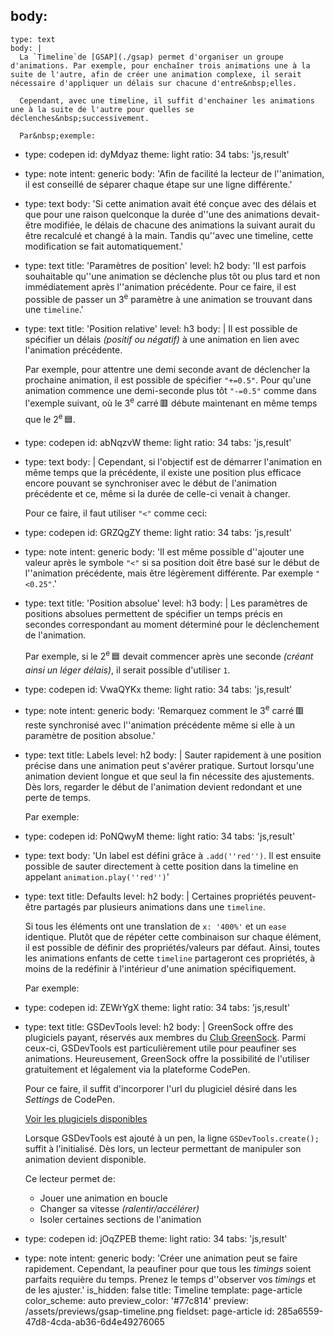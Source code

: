 body:
  -
    type: text
    body: |
      La `Timeline`de [GSAP](./gsap) permet d'organiser un groupe d'animations. Par exemple, pour enchaîner trois animations une à la suite de l'autre, afin de créer une animation complexe, il serait nécessaire d'appliquer un délais sur chacune d'entre&nbsp;elles. 
      
      Cependant, avec une timeline, il suffit d'enchainer les animations une à la suite de l'autre pour quelles se déclenches&nbsp;successivement.
      
      Par&nbsp;exemple:
  -
    type: codepen
    id: dyMdyaz
    theme: light
    ratio: 34
    tabs: 'js,result'
  -
    type: note
    intent: generic
    body: 'Afin de facilité la lecteur de l''animation, il est conseillé de séparer chaque étape sur une ligne&nbsp;différente.'
  -
    type: text
    body: 'Si cette animation avait été conçue avec des délais et que pour une raison quelconque la durée d''une des animations devait-être modifiée, le délais de chacune des animations la suivant aurait du être recalculé et changé à la main. Tandis qu''avec une timeline, cette modification se fait automatiquement.'
  -
    type: text
    title: 'Paramètres de position'
    level: h2
    body: 'Il est parfois souhaitable qu''une animation se déclenche plus tôt ou plus tard et non immédiatement après l''animation précédente. Pour ce faire, il est possible de passer un 3<sup>e</sup> paramètre à une animation se trouvant dans une `timeline`.'
  -
    type: text
    title: 'Position relative'
    level: h3
    body: |
      Il est possible de spécifier un délais _(positif ou négatif)_ à une animation en lien avec l'animation&nbsp;précédente. 
      
      Par exemple, pour attentre une demi seconde avant de déclencher la prochaine animation, il est possible de spécifier `"+=0.5"`. Pour qu'une animation commence une demi-seconde plus tôt `"-=0.5"` comme dans l'exemple&nbsp;suivant, où le 3<sup>e</sup> carré&thinsp;🟥 débute maintenant en même temps que le 2<sup>e</sup>&thinsp;🟦.
  -
    type: codepen
    id: abNqzvW
    theme: light
    ratio: 34
    tabs: 'js,result'
  -
    type: text
    body: |
      Cependant, si l'objectif est de démarrer l'animation en même temps que la précédente, il existe une position plus efficace encore pouvant se synchroniser avec le début de l'animation précédente et ce, même si la durée de celle-ci venait à&nbsp;changer.
      
      Pour ce faire, il faut utiliser `"<"` comme&nbsp;ceci:
  -
    type: codepen
    id: GRZQgZY
    theme: light
    ratio: 34
    tabs: 'js,result'
  -
    type: note
    intent: generic
    body: 'Il est même possible d''ajouter une valeur après le symbole `"<"` si sa position doit être basé sur le début de l''animation précédente, mais être légèrement différente. Par exemple&nbsp;`"<0.25"`.'
  -
    type: text
    title: 'Position absolue'
    level: h3
    body: |
      Les paramètres de positions absolues permettent de spécifier un temps précis en secondes correspondant au moment déterminé pour le déclenchement de&nbsp;l'animation.
      
      Par exemple, si le 2<sup>e</sup>&thinsp;🟦 devait commencer après une seconde _(créant ainsi un léger délais)_, il serait possible d'utiliser&nbsp;`1`.
  -
    type: codepen
    id: VwaQYKx
    theme: light
    ratio: 34
    tabs: 'js,result'
  -
    type: note
    intent: generic
    body: 'Remarquez comment le 3<sup>e</sup> carré&thinsp;🟥 reste synchronisé avec l''animation précédente même si elle à un paramètre de position&nbsp;absolue.'
  -
    type: text
    title: Labels
    level: h2
    body: |
      Sauter rapidement à une position précise dans une animation peut s'avérer pratique. Surtout lorsqu'une animation devient longue et que seul la fin nécessite des ajustements. Dès lors, regarder le début de l'animation devient redondant et une perte de&nbsp;temps.
      
      Par exemple:
  -
    type: codepen
    id: PoNQwyM
    theme: light
    ratio: 34
    tabs: 'js,result'
  -
    type: text
    body: 'Un label est défini grâce à `.add(''red'')`. Il est ensuite possible de sauter directement à cette position dans la timeline en appelant `animation.play(''red'')`'
  -
    type: text
    title: Defaults
    level: h2
    body: |
      Certaines propriétés peuvent-être partagés par plusieurs animations dans une&nbsp;`timeline`.
      
      Si tous les éléments ont une translation de `x: '400%'` et un `ease` identique. Plutôt que de répéter cette combinaison sur chaque élément, il est possible de définir des propriétés/valeurs par défaut. Ainsi, toutes les animations enfants de cette `timeline` partageront ces propriétés, à moins de la redéfinir à l'intérieur d'une animation&nbsp;spécifiquement. 
      
      Par&nbsp;exemple:
  -
    type: codepen
    id: ZEWrYgX
    theme: light
    ratio: 34
    tabs: 'js,result'
  -
    type: text
    title: GSDevTools
    level: h2
    body: |
      GreenSock offre des plugiciels payant, réservés aux membres du [Club GreenSock](https://greensock.com/club/). Parmi ceux-ci, GSDevTools est particulièrement utile pour peaufiner ses animations. Heureusement, GreenSock offre la possibilité de l'utiliser gratuitement et légalement via la plateforme&nbsp;CodePen.
      
      Pour ce faire, il suffit d'incorporer l'url du plugiciel désiré dans les _Settings_ de&nbsp;CodePen.
      
      [Voir les plugiciels&nbsp;disponibles](https://codepen.io/GreenSock/full/23d3979528b262cb07da37f6a7c7dd76)
      
      Lorsque GSDevTools est ajouté à un pen, la ligne `GSDevTools.create();` suffit à l'initialisé. Dès lors, un lecteur permettant de manipuler son animation devient&nbsp;disponible.
      
      Ce lecteur permet de:
      
      - Jouer une animation en&nbsp;boucle
      - Changer sa vitesse _(ralentir/accélérer)_
      - Isoler certaines sections de&nbsp;l'animation
  -
    type: codepen
    id: jOqZPEB
    theme: light
    ratio: 34
    tabs: 'js,result'
  -
    type: note
    intent: generic
    body: 'Créer une animation peut se faire rapidement. Cependant, la peaufiner pour que tous les _timings_ soient parfaits requière du temps. Prenez le temps d''observer vos _timings_ et de les&nbsp;ajuster.'
is_hidden: false
title: Timeline
template: page-article
color_scheme: auto
preview_color: '#77c814'
preview: /assets/previews/gsap-timeline.png
fieldset: page-article
id: 285a6559-47d8-4cda-ab36-6d4e49276065
